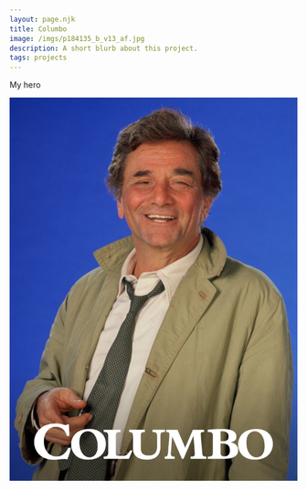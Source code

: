 ```yaml
---
layout: page.njk
title: Columbo
image: /imgs/p184135_b_v13_af.jpg
description: A short blurb about this project.
tags: projects
---
```


My hero 

![Project One Screenshot](/imgs/p184135_b_v13_af.jpg)